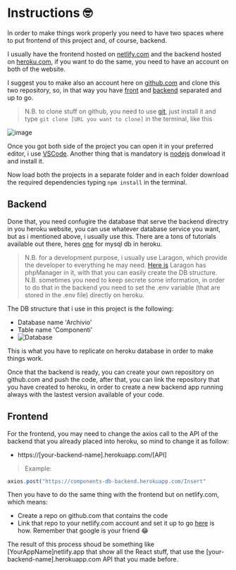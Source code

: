 # Instructions 🤓
In order to make things work properly you need to have two spaces where to put frontend of this project and, of course, backend.

I usually have the frontend hosted on [netlify.com](https://www.netlify.com/) and the backend hosted on [heroku.com](https://www.heroku.com/), if you want to do the same, you need to have an account on both of the website.

I suggest you to make also an account here on [github.com](https://github.com/) and clone this two repository, so, in that way you have [front](https://github.com/MrZukasa/components-db-frontend) and [backend](https://github.com/MrZukasa/components-db-backend) separated and up to go.

> N.B. to clone stuff on github, you need to use [git](https://git-scm.com/download/win), just install it and type `git clone [URL you want to clone]` in the terminal, like this

![image](https://i.ibb.co/nn6GzBx/clone.png)

Once you got both side of the project you can open it in your preferred editor, i use [VSCode](https://code.visualstudio.com/download). Another thing that is mandatory is [nodejs](https://nodejs.org/it/) donwload it and install it.

Now load both the projects in a separate folder and in each folder download the required dependencies typing `npm install` in the terminal.

## Backend
Done that, you need confugire the database that serve the backend directry in you heroku website, you  can use whatever database service you want, but as i mentioned above, i usually use this. There are a tons of tutorials available out there, heres [one](https://www.youtube.com/watch?v=16OIg7cyLw4) for mysql db in heroku.
> N.B. for a development purpose, i usually use Laragon, which provide the developer to everything he may need. [Here is](https://laragon.org/) Laragon has phpManager in it, with that you can easily create the DB structure.
> N.B. sometimes you need to keep secrete some information, in order to do that in the backend you need to set the .env variable (that are stored in the .env file) directly on heroku.

The DB structure that i use in this project is the following:
- Database name 'Archivio'
- Table name 'Componenti'
- ![Database](https://i.ibb.co/4RD3nmq/Cattura.png)

This is what you have to replicate on heroku database in order to make things work.

Once that the backend is ready, you can create your own repository on github.com and push the code, after that, you can link the repository that you have created to heroku, in order to create a new backend app running always with the lastest version available of your code.

## Frontend
For the frontend, you may need to change the axios call to the API of the backend that you already placed into heroku, so mind to change it as follow:
  - https://[your-backend-name].herokuapp.com/[API]
  > Example:
  ```Javascript
  axios.post("https://components-db-backend.herokuapp.com/Insert"
  ```
Then you have to do the same thing with the frontend but on netlify.com, which means:
 - Create a repo on github.com that contains the code
 - Link that repo to your netlify.com account and set it up to go [here](https://www.youtube.com/watch?v=4h8B080Mv4U) is how. Remember that google is your friend 😂

The result of this process shoud be something like [YourAppName]netlify.app that show all the React stuff, that use the [your-backend-name].herokuapp.com API that you made before.
